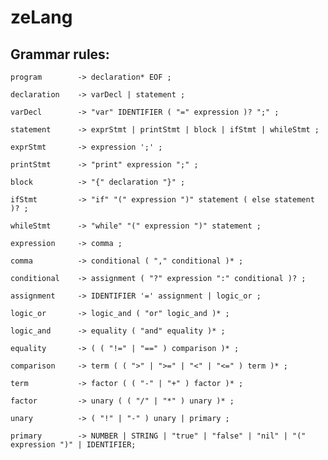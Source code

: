 # zeLang

## Grammar rules:

`program        -> declaration* EOF ;`

`declaration    -> varDecl | statement ;`

`varDecl        -> "var" IDENTIFIER ( "=" expression )? ";" ;`

`statement      -> exprStmt | printStmt | block | ifStmt | whileStmt ;`

`exprStmt       -> expression ';' ;`

`printStmt      -> "print" expression ";" ;`

`block          -> "{" declaration "}" ;`

`ifStmt         -> "if" "(" expression ")" statement ( else statement )? ;`

`whileStmt      -> "while" "(" expression ")" statement ;`

`expression     -> comma ;`

`comma          -> conditional ( "," conditional )* ;`

`conditional    -> assignment ( "?" expression ":" conditional )? ;`

`assignment     -> IDENTIFIER '=' assignment | logic_or ;`

`logic_or       -> logic_and ( "or" logic_and )* ;`

`logic_and      -> equality ( "and" equality )* ;`

`equality       -> ( ( "!=" | "==" ) comparison )* ;`

`comparison     -> term ( ( ">" | ">=" | "<" | "<=" ) term )* ;`

`term           -> factor ( ( "-" | "+" ) factor )* ;`

`factor         -> unary ( ( "/" | "*" ) unary )* ;`

`unary          -> ( "!" | "-" ) unary | primary ;`

`primary        -> NUMBER | STRING | "true" | "false" | "nil" | "(" expression ")" | IDENTIFIER;`
